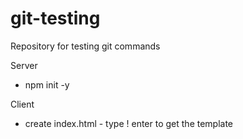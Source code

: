 # git-testing
Repository for testing git commands

Server
- npm init -y

Client
- create index.html - type ! enter to get the template